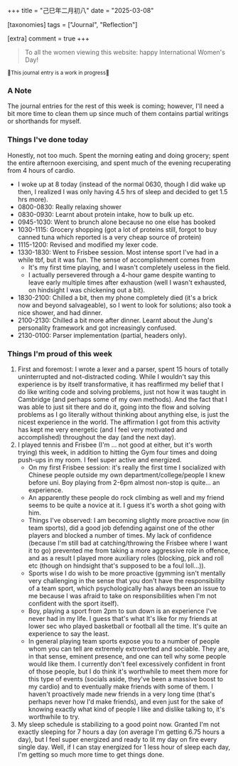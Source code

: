 +++
title = "己巳年二月初八"
date = "2025-03-08"

[taxonomies]
tags = ["Journal", "Reflection"]

[extra]
comment = true
+++

> To all the women viewing this website: happy International Women's Day!

<small>🚧This journal entry is a work in progress🚧</small>

### A Note
The journal entries for the rest of this week is coming; however, I'll need
a bit more time to clean them up since much of them contains partial writings
or shorthands for myself.

### Things I've done today
Honestly, not too much. Spent the morning eating and doing grocery; spent the
entire afternoon exercising, and spent much of the evening recuperating from
4 hours of cardio.

- I woke up at 8 today (instead of the normal 0630, though I did wake up then, I
realized I was only having 4.5 hrs of sleep and decided to get 1.5 hrs more).
- 0800-0830: Really relaxing shower
- 0830-0930: Learnt about protein intake, how to bulk up etc.
- 0945-1030: Went to brunch alone because no one else has booked
- 1030-1115: Grocery shopping (got a lot of proteins still, forgot to buy canned
    tuna which reported is a very cheap source of protein)
- 1115-1200: Revised and modified my lexer code.
- 1330-1830: Went to Frisbee session. Most intense sport I've had in a while tbf,
    but it was fun. The sense of accomplishment comes from
    - It's my first time playing, and I wasn't completely useless in the field.
    - I actually persevered through a 4-hour game despite wanting to leave early
        multiple times after exhaustion (well I wasn't exhausted, on hindsight
        I was chickening out a bit).
- 1830-2100: Chilled a bit, then my phone completely died (it's a brick now and
    beyond salvageable), so I went to look for solutions; also took a nice shower,
    and had dinner.
- 2100-2130: Chilled a bit more after dinner. Learnt about the Jung's personality framework
    and got increasingly confused.
- 2130-0100: Parser implementation (partial, headers only).

### Things I'm proud of this week
1. First and foremost: I wrote a lexer and a parser, spent 15 hours of totally uninterrupted
    and not-distracted coding. While I wouldn't say this experience is by itself transformative,
    it has reaffirmed my belief that I do like writing code and solving problems, just not
    how it was taught in Cambridge (and perhaps some of my own methods). And the fact that
    I was able to just sit there and do it, going into the flow and solving problems as I go
    literally without thinking about anything else, is just the nicest experience in the world. The
    affirmation I got from this activity has kept me very energetic (and I feel very motivated
    and accomplished) throughout the day (and the next day).
2. I played tennis and Frisbee (I'm ... not good at either, but it's worth
   trying) this week, in addition to hitting the Gym four times and doing
    push-ups in my room. I feel super active and energized.
   - On my first Frisbee session: it's really the first time I socialized with
       Chinese people outside my own department/college/people I knew before uni.
       Boy playing from 2-6pm almost non-stop is quite... an experience.
   - An apparently these people do rock climbing as well and my friend seems to be quite a
        novice at it. I guess it's worth a shot going with him.
   - Things I've observed: I am becoming slightly more proactive now (in team sports),
        did a good job defending against one of the other players and blocked a
        number of times. My lack of confidence (because I'm still bad at catching/throwing
        the Frisbee where I want it to go) prevented me from taking a more aggressive
        role in offence, and as a result I played more auxiliary roles (blocking, pick and roll
        etc (though on hindsight that's supposed to be a foul loll...)).
   - Sports wise I do wish to be more proactive (gymming isn't mentally very
       challenging in the sense that you don't have the responsibility of a team
       sport, which psychologically has always been an issue to me because I was
       afraid to take on responsibilities when I'm not confident with the sport
       itself).
   - Boy, playing a sport from 2pm to sun down is an experience I've never had in my life.
        I guess that's what It's like for my friends at lower sec who played basketball
        or football all the time. It's quite an experience to say the least.
   - In general playing team sports expose you to a number of people whom you can tell
        are extremely extroverted and sociable. They are, in that sense, eminent presence,
        and one can tell why some people would like them. I currently don't feel excessively
        confident in front of those people, but I do think it's worthwhile to meet them more
        for this type of events (socials aside, they've been a massive boost to my cardio)
        and to eventually make friends with some of them. I haven't proactively made new
        friends in a very long time (that's perhaps never how I'd make friends), and
        even just for the sake of knowing exactly what kind of people I like and dislike
        talking to, it's worthwhile to try.
3. My sleep schedule is stabilizing to a good point now. Granted I'm not exactly sleeping for 7 hours
    a day (on average I'm getting 6.75 hours a day), but I feel super energized and ready to lit my
    day on fire every single day. Well, if I can stay energized for 1 less hour of sleep each day,
    I'm getting so much more time to get things done.
